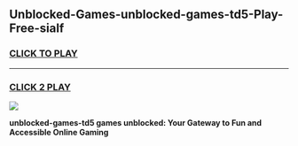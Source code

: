 
## Unblocked-Games-unblocked-games-td5-Play-Free-sialf
<h3>
<a href="https://premium76.site?title=unblocked-games-td5&ref=19M">CLICK TO PLAY</a></h3>
<hr>

<h3>
<a href="https://premium76.site?title=unblocked-games-td5&ref=19M">CLICK 2 PLAY</a>
  
</h3>

<a href="https://premium76.site?title=unblocked-games-td5&ref=19M"><img src="https://clearcache.store/games.png"></a>


**unblocked-games-td5 games unblocked: Your Gateway to Fun and Accessible Online Gaming**
